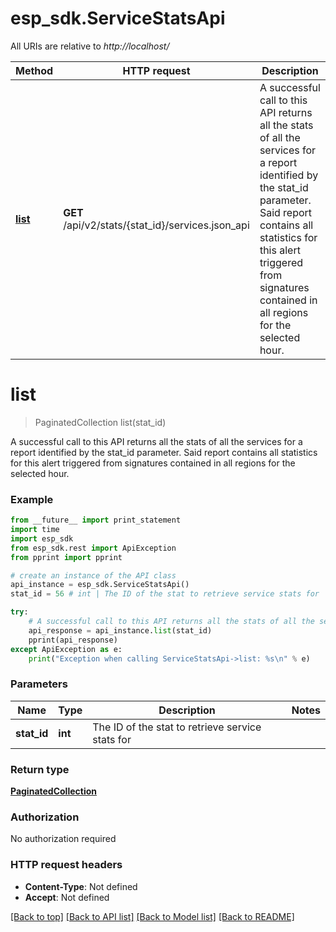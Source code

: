 # esp_sdk.ServiceStatsApi

All URIs are relative to *http://localhost/*

Method | HTTP request | Description
------------- | ------------- | -------------
[**list**](ServiceStatsApi.md#list) | **GET** /api/v2/stats/{stat_id}/services.json_api | A successful call to this API returns all the stats of all the services for a report identified by the stat_id parameter. Said report contains all statistics for this alert triggered from signatures contained in all regions for the selected hour.


# **list**
> PaginatedCollection list(stat_id)

A successful call to this API returns all the stats of all the services for a report identified by the stat_id parameter. Said report contains all statistics for this alert triggered from signatures contained in all regions for the selected hour.

### Example 
```python
from __future__ import print_statement
import time
import esp_sdk
from esp_sdk.rest import ApiException
from pprint import pprint

# create an instance of the API class
api_instance = esp_sdk.ServiceStatsApi()
stat_id = 56 # int | The ID of the stat to retrieve service stats for

try: 
    # A successful call to this API returns all the stats of all the services for a report identified by the stat_id parameter. Said report contains all statistics for this alert triggered from signatures contained in all regions for the selected hour.
    api_response = api_instance.list(stat_id)
    pprint(api_response)
except ApiException as e:
    print("Exception when calling ServiceStatsApi->list: %s\n" % e)
```

### Parameters

Name | Type | Description  | Notes
------------- | ------------- | ------------- | -------------
 **stat_id** | **int**| The ID of the stat to retrieve service stats for | 

### Return type

[**PaginatedCollection**](PaginatedCollection.md)

### Authorization

No authorization required

### HTTP request headers

 - **Content-Type**: Not defined
 - **Accept**: Not defined

[[Back to top]](#) [[Back to API list]](../README.md#documentation-for-api-endpoints) [[Back to Model list]](../README.md#documentation-for-models) [[Back to README]](../README.md)

